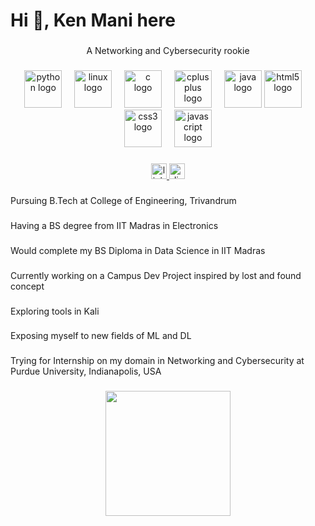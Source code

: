 <h1 align="left">Hi 👋, Ken Mani here</h1>

###

<p align="center">A Networking and Cybersecurity rookie</p>

###

<div align="center">
  <img src="https://skillicons.dev/icons?i=py" height="60" alt="python logo"  />
  <img width="12" />
  <img src="https://cdn.jsdelivr.net/gh/devicons/devicon/icons/linux/linux-original.svg" height="60" alt="linux logo"  />
  <img width="12" />
  <img src="https://cdn.jsdelivr.net/gh/devicons/devicon/icons/c/c-original.svg" height="60" alt="c logo"  />
  <img width="12" />
  <img src="https://cdn.jsdelivr.net/gh/devicons/devicon/icons/cplusplus/cplusplus-original.svg" height="60" alt="cplusplus logo"  />
  <img width="12" />
  <img src="https://cdn.jsdelivr.net/gh/devicons/devicon/icons/java/java-original.svg" height="60" alt="java logo"  />
  <img src="https://cdn.jsdelivr.net/gh/devicons/devicon/icons/html5/html5-original.svg" height="60" alt="html5 logo"  />
  <img width="12" />
  <img src="https://cdn.jsdelivr.net/gh/devicons/devicon/icons/css3/css3-original.svg" height="60" alt="css3 logo"  />
  <img width="12" />
  <img src="https://cdn.jsdelivr.net/gh/devicons/devicon/icons/javascript/javascript-original.svg" height="60" alt="javascript logo"  />

</div>

###

<div align="center">
  <a href="www.linkedin.com/in/ken-mani-binu-53012030b" target="_blank">
    <img src="https://img.shields.io/static/v1?message=LinkedIn&logo=linkedin&label=&color=0077B5&logoColor=white&labelColor=&style=for-the-badge" height="25" alt="linkedin logo"  />
  </a>
  <a href="https://discordapp.com/users/eladorekai" target="_blank">
    <img src="https://img.shields.io/static/v1?message=Discord&logo=discord&label=&color=7289DA&logoColor=white&labelColor=&style=for-the-badge" height="25" alt="discord logo"  />
  </a>
</div>

###

<p align="left">Pursuing B.Tech at College of Engineering, Trivandrum</p>

###

<p align="left">Having a BS degree from IIT Madras in Electronics</p>

###

<p align="left">Would complete my BS Diploma in Data Science in IIT Madras</p>

###

<p align="left">Currently working on a Campus Dev Project inspired by lost and found concept</p>

###

<p align="left">Exploring tools in Kali</p>

###

<p align="left">Exposing myself to new fields of ML and DL</p>

###

<p align="left">Trying for Internship on my domain in Networking and Cybersecurity at Purdue University, Indianapolis, USA</p>

###

<div align="center">
  <img height="200" src="https://i.imgflip.com/65efzo.gif"  />
</div>

###
